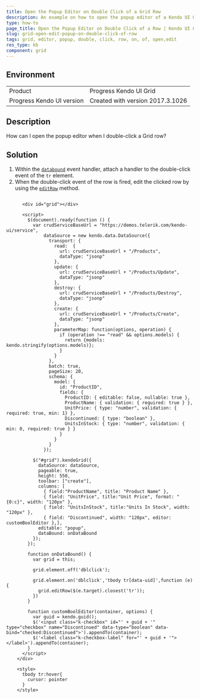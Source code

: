 ```yaml
---
title: Open the Popup Editor on Double Click of a Grid Row
description: An example on how to open the popup editor of a Kendo UI Grid by double-clicking a row.
type: how-to
page_title: Open the Popup Editor on Double Click of a Row | Kendo UI Grid for jQuery
slug: grid-open-edit-popup-on-double-click-of-row
tags: grid, editor, popup, double, click, row, on, of, open,edit
res_type: kb
component: grid
---
```


## Environment

<table>
 <tr>
  <td>Product</td>
  <td>Progress Kendo UI Grid</td>
 </tr>
 <tr>
  <td>Progress Kendo UI version</td>
  <td>Created with version 2017.3.1026</td>
 </tr>
</table>

## Description

How can I open the popup editor when I double-click a Grid row?

## Solution

1. Within the [`databound`](https://docs.telerik.com/kendo-ui/api/javascript/ui/grid/events/databound) event handler, attach a handler to the double-click event of the `tr` element.
1. When the double-click event of the row is fired, edit the clicked row by using the [`editRow`](https://docs.telerik.com/kendo-ui/api/javascript/ui/grid/methods/editrow) method.

```dojo

      <div id="grid"></div>

      <script>
        $(document).ready(function () {
          var crudServiceBaseUrl = "https://demos.telerik.com/kendo-ui/service",
              dataSource = new kendo.data.DataSource({
                transport: {
                  read:  {
                    url: crudServiceBaseUrl + "/Products",
                    dataType: "jsonp"
                  },
                  update: {
                    url: crudServiceBaseUrl + "/Products/Update",
                    dataType: "jsonp"
                  },
                  destroy: {
                    url: crudServiceBaseUrl + "/Products/Destroy",
                    dataType: "jsonp"
                  },
                  create: {
                    url: crudServiceBaseUrl + "/Products/Create",
                    dataType: "jsonp"
                  },
                  parameterMap: function(options, operation) {
                    if (operation !== "read" && options.models) {
                      return {models: kendo.stringify(options.models)};
                    }
                  }
                },
                batch: true,
                pageSize: 20,
                schema: {
                  model: {
                    id: "ProductID",
                    fields: {
                      ProductID: { editable: false, nullable: true },
                      ProductName: { validation: { required: true } },
                      UnitPrice: { type: "number", validation: { required: true, min: 1} },
                      Discontinued: { type: "boolean" },
                      UnitsInStock: { type: "number", validation: { min: 0, required: true } }
                    }
                  }
                }
              });

          $("#grid").kendoGrid({                      
            dataSource: dataSource,
            pageable: true,
            height: 550,
            toolbar: ["create"],
            columns: [
              { field:"ProductName", title: "Product Name" },
              { field: "UnitPrice", title:"Unit Price", format: "{0:c}", width: "120px" },
              { field: "UnitsInStock", title:"Units In Stock", width: "120px" },
              { field: "Discontinued", width: "120px", editor: customBoolEditor },],
            editable: "popup",
            dataBound: onDataBound
          });
        });

        function onDataBound() {
          var grid = this;

          grid.element.off('dblclick');
          
          grid.element.on('dblclick','tbody tr[data-uid]',function (e) {
            grid.editRow($(e.target).closest('tr'));
          })
        }

        function customBoolEditor(container, options) {
          var guid = kendo.guid();
          $('<input class="k-checkbox" id="' + guid + '" type="checkbox" name="Discontinued" data-type="boolean" data-bind="checked:Discontinued">').appendTo(container);
          $('<label class="k-checkbox-label" for="' + guid + '">​</label>').appendTo(container);
        }
      </script>
    </div>

    <style>
      tbody tr:hover{
        cursor: pointer
      }
    </style>
```

